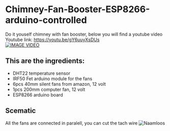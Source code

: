 # Chimney-Fan-Booster-ESP8266-arduino-controlled
Do it youself chimney with fan booster, below you will find a youtube video
Youtube link: https://youtu.be/gY6uuyXsDUs <br />
[![IMAGE VIDEO](https://img.youtube.com/vi/gY6uuyXsDUs/0.jpg)](https://www.youtube.com/watch?v=gY6uuyXsDUs)<br />

## This are the ingredients:
- DHT22 temperature sensor 
- IRF50 Fet arduino module for the fans 
- 6pcs 40mm silent fans from amazon, 12 volt 
- 1pcs 200mm computer fan, 12 volt 
- ESP8266 arduino board 


## Scematic
All the fans are connected in paralell, you can cut the tach wire 
![Naamloos](https://user-images.githubusercontent.com/13587295/210729237-4440a264-8050-47b8-83fe-4a5cdbbf0c63.png)
